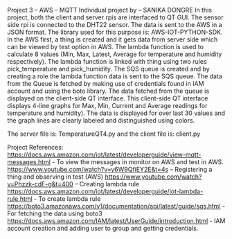 Project 3 – AWS – MQTT
Individual project by – SANIKA DONGRE
In this project, both the client and server rpis are interfaced to QT GUI. The sensor side rpi is connected to the DHT22 sensor. The data is sent to the AWS in a JSON format. The library used for this purpose is: AWS-IOT-PYTHON-SDK. In the AWS first, a thing is created and it gets data from server side which can be viewed by test option in AWS. The lambda function is used to calculate 8 values (Min, Max, Latest, Average for temperature and humidity respectively). The lambda function is linked with thing using two rules pick_temperature and pick_humidity. The SQS queue is created and by creating a role the lambda function data is sent to the SQS queue. The data from the Queue is fetched by making use of credentials found in IAM account and using the boto library. The data fetched from the queue is displayed on the client-side QT interface. This client-side QT interface displays 4-line graphs for Max, Min, Current and Average readings for temperature and humidity). The data is displayed for over last 30 values and the graph lines are clearly labeled and distinguished using colors. 

The server file is: TemperatureQT4.py
and the client file is: client.py

Project References: 
https://docs.aws.amazon.com/iot/latest/developerguide/view-mqtt-messages.html - To view the messages in monitor on AWS and test in AWS. 
https://www.youtube.com/watch?v=y6W9QfiEY2E&t=4s – Registering a thing and observing in test (AWS)
https://www.youtube.com/watch?v=Phzzk-cdF-g&t=400 – Creating lambda rule 
https://docs.aws.amazon.com/iot/latest/developerguide/iot-lambda-rule.html - To create lambda rule
https://boto3.amazonaws.com/v1/documentation/api/latest/guide/sqs.html - For fetching the data using boto3
https://docs.aws.amazon.com/IAM/latest/UserGuide/introduction.html - IAM account creation and adding user to group and getting credentials.







